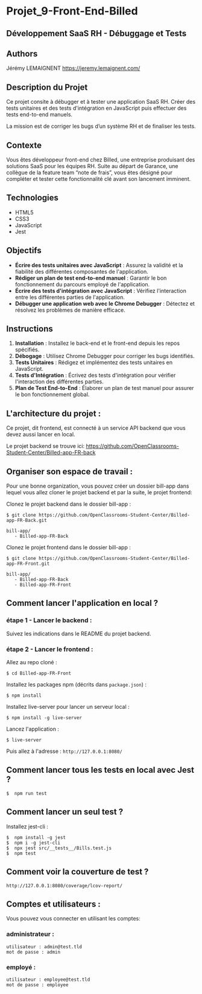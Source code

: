# Projet_9-Front-End-Billed

## Développement SaaS RH - Débuggage et Tests

## Authors

Jérémy LEMAIGNENT
https://jeremy.lemaignent.com/

## Description du Projet

Ce projet consite à débugger et à tester une application SaaS RH. Créer des tests unitaires et des tests d'intégration en JavaScript puis effectuer des tests end-to-end manuels.

La mission est de corriger les bugs d’un système RH et de finaliser les tests.

## Contexte

Vous êtes développeur front-end chez Billed, une entreprise produisant des solutions SaaS pour les équipes RH. Suite au départ de Garance, une collègue de la feature team “note de frais”, vous êtes désigné pour compléter et tester cette fonctionnalité clé avant son lancement imminent.

## Technologies

-   HTML5
-   CSS3
-   JavaScript
-   Jest

## Objectifs

-   **Écrire des tests unitaires avec JavaScript** : Assurez la validité et la fiabilité des différentes composantes de l'application.
-   **Rédiger un plan de test end-to-end manuel** : Garantir le bon fonctionnement du parcours employé de l'application.
-   **Écrire des tests d'intégration avec JavaScript** : Vérifiez l'interaction entre les différentes parties de l'application.
-   **Débugger une application web avec le Chrome Debugger** : Détectez et résolvez les problèmes de manière efficace.

## Instructions

1. **Installation** : Installez le back-end et le front-end depuis les repos spécifiés.
2. **Débogage** : Utilisez Chrome Debugger pour corriger les bugs identifiés.
3. **Tests Unitaires** : Rédigez et implémentez des tests unitaires en JavaScript.
4. **Tests d'Intégration** : Écrivez des tests d'intégration pour vérifier l'interaction des différentes parties.
5. **Plan de Test End-to-End** : Élaborer un plan de test manuel pour assurer le bon fonctionnement global.

## L'architecture du projet :

Ce projet, dit frontend, est connecté à un service API backend que vous devez aussi lancer en local.

Le projet backend se trouve ici: https://github.com/OpenClassrooms-Student-Center/Billed-app-FR-back

## Organiser son espace de travail :

Pour une bonne organization, vous pouvez créer un dossier bill-app dans lequel vous allez cloner le projet backend et par la suite, le projet frontend:

Clonez le projet backend dans le dossier bill-app :

```
$ git clone https://github.com/OpenClassrooms-Student-Center/Billed-app-FR-Back.git
```

```
bill-app/
   - Billed-app-FR-Back
```

Clonez le projet frontend dans le dossier bill-app :

```
$ git clone https://github.com/OpenClassrooms-Student-Center/Billed-app-FR-Front.git
```

```
bill-app/
   - Billed-app-FR-Back
   - Billed-app-FR-Front
```

## Comment lancer l'application en local ?

### étape 1 - Lancer le backend :

Suivez les indications dans le README du projet backend.

### étape 2 - Lancer le frontend :

Allez au repo cloné :

```
$ cd Billed-app-FR-Front
```

Installez les packages npm (décrits dans `package.json`) :

```
$ npm install
```

Installez live-server pour lancer un serveur local :

```
$ npm install -g live-server
```

Lancez l'application :

```
$ live-server
```

Puis allez à l'adresse : `http://127.0.0.1:8080/`

## Comment lancer tous les tests en local avec Jest ?

```
$  npm run test
```

## Comment lancer un seul test ?

Installez jest-cli :

```
$  npm install -g jest
$  npm i -g jest-cli
$  npx jest src/__tests__/Bills.test.js
$  npm test

```

## Comment voir la couverture de test ?

`http://127.0.0.1:8080/coverage/lcov-report/`

## Comptes et utilisateurs :

Vous pouvez vous connecter en utilisant les comptes:

### administrateur :

```
utilisateur : admin@test.tld
mot de passe : admin
```

### employé :

```
utilisateur : employee@test.tld
mot de passe : employee
```
